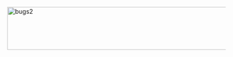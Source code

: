 [<img src="http://brontosaurusrex.mooo.com/wp-content/uploads/2013/11/bugs2.png" alt="bugs2" width="707" height="100" class="alignleft size-full wp-image-2842" />][1]

 [1]: http://brontosaurusrex.mooo.com/wp-content/uploads/2013/11/bugs2.png